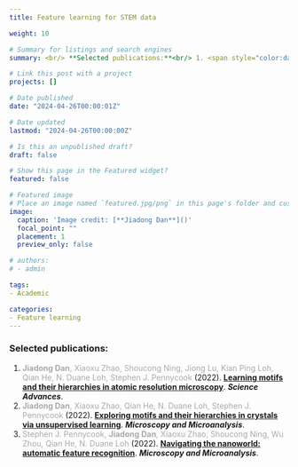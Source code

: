 ```yaml
---
title: Feature learning for STEM data

weight: 10

# Summary for listings and search engines
summary: <br/> **Selected publications:**<br/> 1. <span style="color:darkgray">**Jiadong Dan**, Xiaoxu Zhao, Shoucong Ning, Jiong Lu, Kian Ping Loh, Qian He, N. Duane Loh, Stephen J. Pennycook</span> (2022).[**Learning motifs and their hierarchies in atomic resolution microscopy**](../../publication/dan-2022-motif/). ***Science Advances***. <br/> 2. <span style="color:darkgray">**Jiadong Dan**, Xiaoxu Zhao, Qian He, N. Duane Loh, Stephen J. Pennycook</span> (2022). [**Exploring motifs and their hierarchies in crystals via unsupervised learning**](../../publication/dan-2022-motif-mm/). ***Microscopy and Microanalysis***. <br/>3. <span style="color:darkgray">Stephen J. Pennycook, **Jiadong Dan**, Xiaoxu Zhao, Shoucong Ning, Wu Zhou, Qian He, N. Duane Loh</span> (2022). [**Navigating the nanoworld:automatic feature recognition**](../../publication/pennycook-2022-mm/). ***Microscopy and Microanalysis***. <br/>

# Link this post with a project
projects: []

# Date published
date: "2024-04-26T00:00:01Z"

# Date updated
lastmod: "2024-04-26T00:00:00Z"

# Is this an unpublished draft?
draft: false

# Show this page in the Featured widget?
featured: false

# Featured image
# Place an image named `featured.jpg/png` in this page's folder and customize its options here.
image:
  caption: 'Image credit: [**Jiadong Dan**]()'
  focal_point: ""
  placement: 1
  preview_only: false

# authors:
# - admin

tags:
- Academic

categories:
- Feature learning
---
```



### Selected publications:
1. <span style="color:darkgray">**Jiadong Dan**, Xiaoxu Zhao, Shoucong Ning, Jiong Lu, Kian Ping Loh, Qian He, N. Duane Loh, Stephen J. Pennycook</span> (2022). [**Learning motifs and their hierarchies in atomic resolution microscopy**](../../publication/dan-2022-motif/). ***Science Advances***. <br/>
2. <span style="color:darkgray">**Jiadong Dan**, Xiaoxu Zhao, Qian He, N. Duane Loh, Stephen J. Pennycook</span> (2022). [**Exploring motifs and their hierarchies in crystals via unsupervised learning**](../../publication/dan-2022-motif-mm/). ***Microscopy and Microanalysis***. <br/>
3. <span style="color:darkgray">Stephen J. Pennycook, **Jiadong Dan**, Xiaoxu Zhao, Shoucong Ning, Wu Zhou, Qian He, N. Duane Loh</span> (2022). [**Navigating the nanoworld: automatic feature recognition**](../../publication/pennycook-2022-mm/). ***Microscopy and Microanalysis***. <br/>